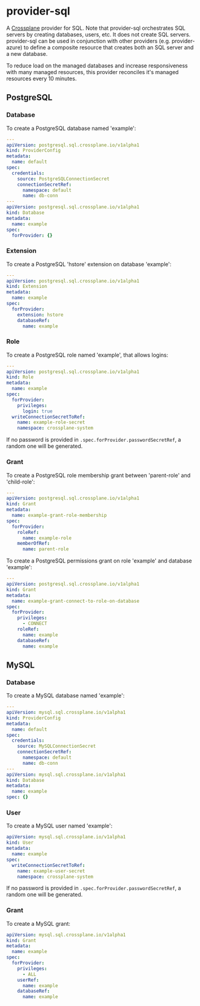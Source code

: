 # provider-sql

A [Crossplane] provider for SQL. Note that provider-sql orchestrates SQL servers
by creating databases, users, etc. It does not create SQL servers. provider-sql
can be used in conjunction with other providers (e.g. provider-azure) to define
a composite resource that creates both an SQL server and a new database.

To reduce load on the managed databases and increase responsiveness with many
managed resources, this provider reconciles it's managed resources every 10 minutes.

## PostgreSQL

### Database

To create a PostgreSQL database named 'example':

```yaml
---
apiVersion: postgresql.sql.crossplane.io/v1alpha1
kind: ProviderConfig
metadata:
  name: default
spec:
  credentials:
    source: PostgreSQLConnectionSecret
    connectionSecretRef:
      namespace: default
      name: db-conn
---
apiVersion: postgresql.sql.crossplane.io/v1alpha1
kind: Database
metadata:
  name: example
spec:
  forProvider: {}
```

### Extension

To create a PostgreSQL 'hstore' extension on database 'example':

```yaml
---
apiVersion: postgresql.sql.crossplane.io/v1alpha1
kind: Extension
metadata:
  name: example
spec:
  forProvider:
    extension: hstore
    databaseRef:
      name: example
```

### Role

To create a PostgreSQL role named 'example', that allows logins:

```yaml
---
apiVersion: postgresql.sql.crossplane.io/v1alpha1
kind: Role
metadata:
  name: example
spec:
  forProvider:
    privileges:
      login: true
  writeConnectionSecretToRef:
    name: example-role-secret
    namespace: crossplane-system
```

If no password is provided in `.spec.forProvider.passwordSecretRef`, a random one will be generated.

### Grant

To create a PostgreSQL role membership grant between 'parent-role' and 'child-role':

```yaml
---
apiVersion: postgresql.sql.crossplane.io/v1alpha1
kind: Grant
metadata:
  name: example-grant-role-membership
spec:
  forProvider:
    roleRef:
      name: example-role
    memberOfRef:
      name: parent-role
```

To create a PostgreSQL permissions grant on role 'example' and database 'example':

```yaml
---
apiVersion: postgresql.sql.crossplane.io/v1alpha1
kind: Grant
metadata:
  name: example-grant-connect-to-role-on-database
spec:
  forProvider:
    privileges:
      - CONNECT
    roleRef:
      name: example
    databaseRef:
      name: example
```

## MySQL

### Database

To create a MySQL database named 'example':

```yaml
---
apiVersion: mysql.sql.crossplane.io/v1alpha1
kind: ProviderConfig
metadata:
  name: default
spec:
  credentials:
    source: MySQLConnectionSecret
    connectionSecretRef:
      namespace: default
      name: db-conn
---
apiVersion: mysql.sql.crossplane.io/v1alpha1
kind: Database
metadata:
  name: example
spec: {}
```

### User

To create a MySQL user named 'example':

```yaml
apiVersion: mysql.sql.crossplane.io/v1alpha1
kind: User
metadata:
  name: example
spec:
  writeConnectionSecretToRef:
    name: example-user-secret
    namespace: crossplane-system
```

If no password is provided in `.spec.forProvider.passwordSecretRef`, a random one will be generated.

### Grant

To create a MySQL grant:

```yaml
apiVersion: mysql.sql.crossplane.io/v1alpha1
kind: Grant
metadata:
  name: example
spec:
  forProvider:
    privileges:
      - ALL
    userRef:
      name: example
    databaseRef:
      name: example
```

[Crossplane]: https://crossplane.io
